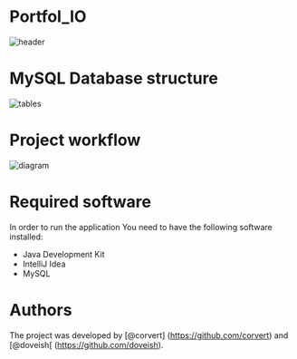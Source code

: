 # Portfol_IO
![header](https://github.com/doveish/PracticalProject/assets/125504453/fb59b949-e02c-4d87-ba72-cb21b1c06f9e)


# MySQL Database structure
![tables](https://github.com/doveish/PracticalProject/assets/125504453/df913351-9ea0-49c1-b33b-f9efda8d5bd2)

# Project workflow
![diagram](https://github.com/doveish/PracticalProject/assets/125504453/b612fe64-a278-4ce1-bdc0-bc6672601388)

# Required software
In order to run the application You need to have the following software installed:
* Java Development Kit
* IntelliJ Idea
* MySQL 

# Authors
The project was developed by [@corvert] (https://github.com/corvert) and [@doveish[ (https://github.com/doveish).


